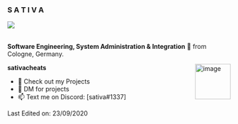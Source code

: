 <h3 title="hehehe"> S A T I V A</h3>


<img src="https://komarev.com/ghpvc/?username=ZamranxD&color=blueviolet" align="left">



<br />
<br />

**Software Engineering, System Administration & Integration** 🚀 from Cologne, Germany.


  <img align="right" alt="image" src="https://www.pegenau.de/wp-content/uploads/2021/04/Proxmox-logo-stacked-840px-e1652694728114.png" width="80px" height="80px"/>

**sativacheats**
- 💼 Check out my Projects
- 💬 DM for projects
- 📫 Text me on Discord: [sativa#1337]

Last Edited on: 23/09/2020

